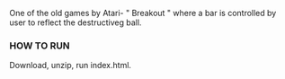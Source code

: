 One of the old games by Atari- " Breakout " where a bar is controlled by user to reflect the destructiveg ball.




### HOW TO RUN 
Download, unzip, run index.html.
